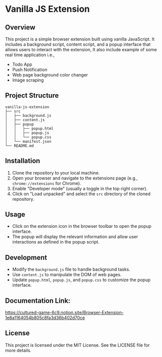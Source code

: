 # Vanilla JS Extension

## Overview
This project is a simple browser extension built using vanilla JavaScript. It includes a background script, content script, and a popup interface that allows users to interact with the extension, It also include example of some real time application i.e.,
- Todo App
- Push Notification
- Web page background color changer
- Image scraping

## Project Structure
```
vanilla-js-extension
├── src
│   ├── background.js
│   ├── content.js
│   ├── popup
│   │   ├── popup.html
│   │   ├── popup.js
│   │   └── popup.css
│   └── manifest.json
└── README.md
```

## Installation
1. Clone the repository to your local machine.
2. Open your browser and navigate to the extensions page (e.g., `chrome://extensions` for Chrome).
3. Enable "Developer mode" (usually a toggle in the top right corner).
4. Click on "Load unpacked" and select the `src` directory of the cloned repository.

## Usage
- Click on the extension icon in the browser toolbar to open the popup interface.
- The popup will display the relevant information and allow user interactions as defined in the popup script.

## Development
- Modify the `background.js` file to handle background tasks.
- Use `content.js` to manipulate the DOM of web pages.
- Update `popup.html`, `popup.js`, and `popup.css` to customize the popup interface.

## Documentation Link: 
https://cultured-game-6c9.notion.site/Browser-Extension-1e8a1164054b805c8fa3d36b402d70ce

## License
This project is licensed under the MIT License. See the LICENSE file for more details.
